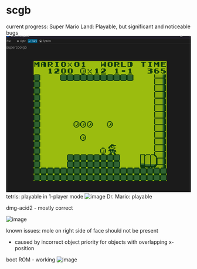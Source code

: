# scgb

current progress: 
Super Mario Land: Playable, but significant and noticeable bugs
![img.png](img.png)
tetris: playable in 1-player mode
<img width="991" height="915" alt="image" src="https://github.com/user-attachments/assets/e69042ab-992a-4360-97e5-2ba6bfe1a116" />
Dr. Mario: playable

dmg-acid2 - mostly correct 

<img width="763" height="687" alt="image" src="https://github.com/user-attachments/assets/84c88fb6-6c57-469c-a440-4a76e1838728" />

known issues:
mole on right side of face should not be present
- caused by incorrect object priority for objects with overlapping x-position
  
boot ROM - working
![image](https://github.com/user-attachments/assets/65481835-3ee6-4097-9197-789a2bcc1f0e)
